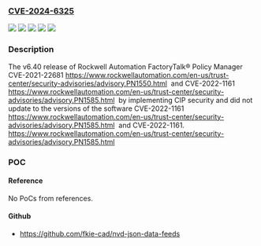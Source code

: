 ### [CVE-2024-6325](https://cve.mitre.org/cgi-bin/cvename.cgi?name=CVE-2024-6325)
![](https://img.shields.io/static/v1?label=Product&message=FactoryTalk%C2%AE%20Policy%20Manager%20(FTPM)&color=blue)
![](https://img.shields.io/static/v1?label=Product&message=FactoryTalk%C2%AE%20System%20Services%20(installed%20via%20FTPM)&color=blue)
![](https://img.shields.io/static/v1?label=Version&message=%3D%206.40%20&color=brighgreen)
![](https://img.shields.io/static/v1?label=Version&message=%3D%20v6.40%20&color=brighgreen)
![](https://img.shields.io/static/v1?label=Vulnerability&message=CWE-269%20Improper%20Privilege%20Management&color=brighgreen)

### Description

The v6.40 release of Rockwell Automation FactoryTalk® Policy Manager CVE-2021-22681 https://www.rockwellautomation.com/en-us/trust-center/security-advisories/advisory.PN1550.html  and  CVE-2022-1161 https://www.rockwellautomation.com/en-us/trust-center/security-advisories/advisory.PN1585.html  by implementing CIP security and did not update to the versions of the software CVE-2022-1161 https://www.rockwellautomation.com/en-us/trust-center/security-advisories/advisory.PN1585.html  and  CVE-2022-1161. https://www.rockwellautomation.com/en-us/trust-center/security-advisories/advisory.PN1585.html

### POC

#### Reference
No PoCs from references.

#### Github
- https://github.com/fkie-cad/nvd-json-data-feeds

